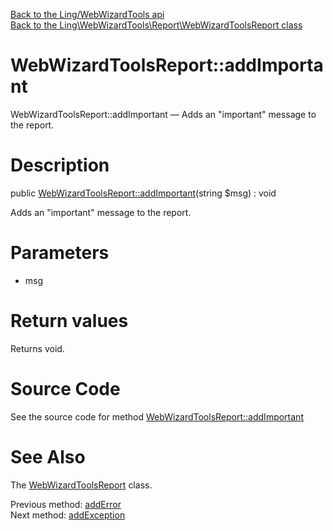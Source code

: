 [Back to the Ling/WebWizardTools api](https://github.com/lingtalfi/WebWizardTools/blob/master/doc/api/Ling/WebWizardTools.md)<br>
[Back to the Ling\WebWizardTools\Report\WebWizardToolsReport class](https://github.com/lingtalfi/WebWizardTools/blob/master/doc/api/Ling/WebWizardTools/Report/WebWizardToolsReport.md)


WebWizardToolsReport::addImportant
================



WebWizardToolsReport::addImportant — Adds an "important" message to the report.




Description
================


public [WebWizardToolsReport::addImportant](https://github.com/lingtalfi/WebWizardTools/blob/master/doc/api/Ling/WebWizardTools/Report/WebWizardToolsReport/addImportant.md)(string $msg) : void




Adds an "important" message to the report.




Parameters
================


- msg

    


Return values
================

Returns void.








Source Code
===========
See the source code for method [WebWizardToolsReport::addImportant](https://github.com/lingtalfi/WebWizardTools/blob/master/Report/WebWizardToolsReport.php#L159-L162)


See Also
================

The [WebWizardToolsReport](https://github.com/lingtalfi/WebWizardTools/blob/master/doc/api/Ling/WebWizardTools/Report/WebWizardToolsReport.md) class.

Previous method: [addError](https://github.com/lingtalfi/WebWizardTools/blob/master/doc/api/Ling/WebWizardTools/Report/WebWizardToolsReport/addError.md)<br>Next method: [addException](https://github.com/lingtalfi/WebWizardTools/blob/master/doc/api/Ling/WebWizardTools/Report/WebWizardToolsReport/addException.md)<br>

